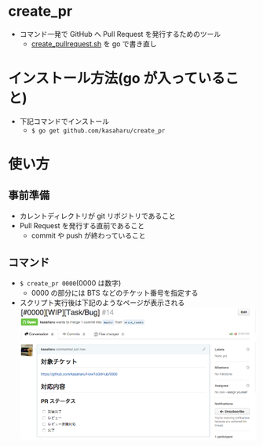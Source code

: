 # create_pr
* コマンド一発で GitHub へ Pull Request を発行するためのツール
    * [create_pullrequest.sh](https://github.com/kasaharu/scriptForGitHub/blob/master/scripts/create_pullrequest.sh) を go で書き直し

# インストール方法(go が入っていること)

* 下記コマンドでインストール
    * `$ go get github.com/kasaharu/create_pr`

# 使い方

## 事前準備
* カレントディレクトリが git リポジトリであること
* Pull Request を発行する直前であること
    * commit や push が終わっていること

## コマンド
* `$ create_pr 0000`(0000 は数字)
    * 0000 の部分には BTS などのチケット番号を指定する
* スクリプト実行後は下記のようなページが表示される
![result_script](./images/pull_req_image.png)

